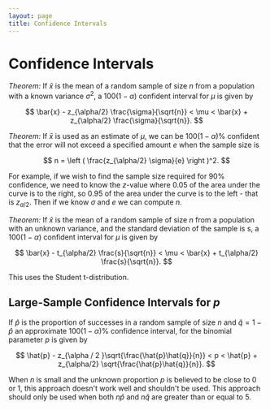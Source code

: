 ```yaml
---
layout: page
title: Confidence Intervals
---
```


# Confidence Intervals

*Theorem:* If $\bar{x}$ is the mean of a random sample of size $n$ from a population with a known variance $\sigma^2$, a $100(1-\alpha)%$ confident interval for $\mu$ is given by

$$ \bar{x} - z_{\alpha/2} \frac{\sigma}{\sqrt{n}} < \mu < \bar{x} + z_{\alpha/2} \frac{\sigma}{\sqrt{n}}. $$


*Theorem:* If $\bar{x}$ is used as an estimate of $\mu,$ we can be $100(1 - \alpha)\%$ confident that the error will not exceed a specified amount $e$ when the sample size is

$$ n = \left ( \frac{z_{\alpha/2} \sigma}{e} \right )^2. $$

For example, if we wish to find the sample size required for $90\%$ confidence, we need to know the $z$-value where $0.05$ of the area under the curve is to the right, so $0.95$ of the area under the curve is to the left - that is $z_{a/2}.$ Then if we know $\sigma$ and $e$ we can compute $n.$


*Theorem:* If $\bar{x}$ is the mean of a random sample of size $n$ from a population with an unknown variance, and the standard deviation of the sample is s, a $100(1-\alpha)%$ confident interval for $\mu$ is given by

$$ \bar{x} - t_{\alpha/2} \frac{s}{\sqrt{n}} < \mu < \bar{x} + t_{\alpha/2} \frac{s}{\sqrt{n}}. $$

This uses the Student t-distribution.

## Large-Sample Confidence Intervals for $p$

If $\hat{p}$ is the proportion of successes in a random sample of size $n$ and $\hat{q} = 1 - \hat{p}$ an approximate $100(1-\alpha)\%$ confidence interval, for the binomial parameter $p$ is given by

$$ \hat{p} - z_{\alpha / 2 }\sqrt{\frac{\hat{p}\hat{q}}{n}} < p < \hat{p} + z_{\alpha/2} \sqrt{\frac{\hat{p}\hat{q}}{n}}. $$

When $n$ is small and the unknown proportion $p$ is believed to be close to $0$ or $1$, this approach doesn't work well and shouldn't be used. This approach should only be used when both $n\hat{p}$ and $n\hat{q}$ are greater than or equal to $5.$